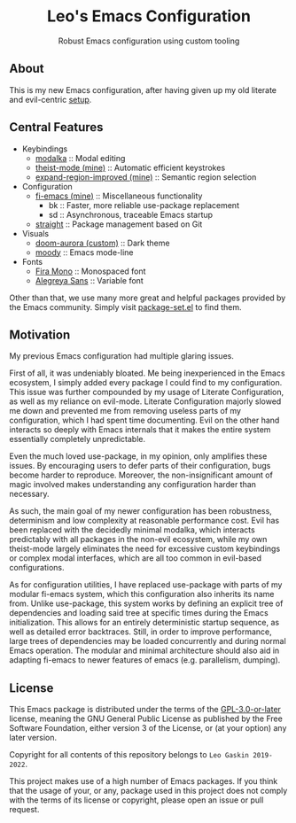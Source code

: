 <div align="center">
    <h1>Leo's Emacs Configuration</h1>
    Robust Emacs configuration using custom tooling
</div>

## About

This is my new Emacs configuration, after having given up my old literate and evil-centric [setup](https://github.com/leotaku/literate-emacs).

## Central Features

+ Keybindings
  + [modalka](https://github.com/mrkkrp/modalka) :: Modal editing
  + [theist-mode (mine)](https://github.com/leotaku/theist-mode) :: Automatic efficient keystrokes
  + [expand-region-improved (mine)](https://github.com/leotaku/expand-region-improved) :: Semantic region selection
+ Configuration
  + [fi-emacs (mine)](https://github.com/leotaku/fi-emacs) :: Miscellaneous functionality
    + bk :: Faster, more reliable use-package replacement
    + sd :: Asynchronous, traceable Emacs startup
  + [straight](https://github.com/raxod502/straight.el) :: Package management based on Git
+ Visuals
  + [doom-aurora (custom)](https://github.com/leotaku/emacs-doom-themes) :: Dark theme
  + [moody](https://github.com/tarsius/moody) :: Emacs mode-line
+ Fonts
  + [Fira Mono](https://github.com/mozilla/Fira) :: Monospaced font
  + [Alegreya Sans](https://github.com/huertatipografica/Alegreya-Sans) :: Variable font

Other than that, we use many more great and helpful packages provided by the Emacs community.
Simply visit [package-set.el](package-set.el) to find them.

## Motivation

My previous Emacs configuration had multiple glaring issues.

First of all, it was undeniably bloated.
Me being inexperienced in the Emacs ecosystem, I simply added every package I could find to my configuration.
This issue was further compounded by my usage of Literate Configuration, as well as my reliance on evil-mode.
Literate Configuration majorly slowed me down and prevented me from removing useless parts of my configuration, which I had spent time documenting.
Evil on the other hand interacts so deeply with Emacs internals that it makes the entire system essentially completely unpredictable.

Even the much loved use-package, in my opinion, only amplifies these issues.
By encouraging users to defer parts of their configuration, bugs become harder to reproduce.
Moreover, the non-insignificant amount of magic involved makes understanding any configuration harder than necessary.

As such, the main goal of my newer configuration has been robustness, determinism and low complexity at reasonable performance cost.
Evil has been replaced with the decidedly minimal modalka, which interacts predictably with all packages in the non-evil ecosystem, while my own theist-mode largely eliminates the need for excessive custom keybindings or complex modal interfaces, which are all too common in evil-based configurations.

As for configuration utilities, I have replaced use-package with parts of my modular fi-emacs system, which this configuration also inherits its name from.
Unlike use-package, this system works by defining an explicit tree of dependencies and loading said tree at specific times during the Emacs initialization.
This allows for an entirely deterministic startup sequence, as well as detailed error backtraces.
Still, in order to improve performance, large trees of dependencies may be loaded concurrently and during normal Emacs operation.
The modular and minimal architecture should also aid in adapting fi-emacs to newer features of emacs (e.g. parallelism, dumping).

## License

This Emacs package is distributed under the terms of the [GPL-3.0-or-later](LICENSE) license, meaning the GNU General Public License as published by the Free Software Foundation, either version 3 of the License, or (at your option) any later version.

Copyright for all contents of this repository belongs to `Leo Gaskin 2019-2022`.

This project makes use of a high number of Emacs packages.
If you think that the usage of your, or any, package used in this project does not comply with the terms of its license or copyright, please open an issue or pull request.
